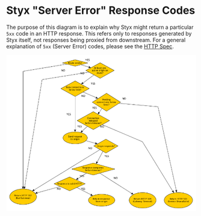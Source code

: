 # Styx "Server Error" Response Codes

The purpose of this diagram is to explain why Styx might return a particular `5xx` code in an HTTP response.
This refers only to responses generated by Styx itself, not responses being proxied from downstream. For a general explanation of `5xx` (Server Error) codes, please see the [HTTP Spec](https://www.w3.org/Protocols/rfc2616/rfc2616-sec10.html).

![Styx 5xx Response Codes Diagram](../assets/styx-server-errors-diagram.png)
